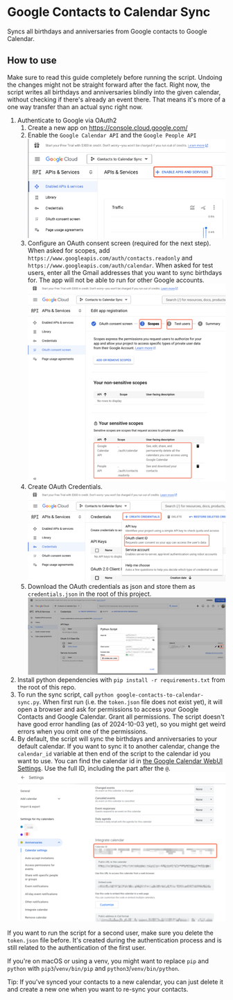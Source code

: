 # Google Contacts to Calendar Sync

Syncs all birthdays and anniversaries from Google contacts to Google Calendar.

## How to use

Make sure to read this guide completely before running the script. Undoing the changes might not be straight forward
after the fact.
Right now, the script writes all birthdays and anniversaries blindly into the given calendar, without checking if
there's already an event there. That means it's more of a one way transfer than an actual sync right now.

1. Authenticate to Google via OAuth2
    1. Create a new app on https://console.cloud.google.com/
    2. Enable the `Google Calendar API` and the `Google People API` ![enable_apis.png](docs/enable_apis.png)
    3. Configure an OAuth consent screen (required for the next step). When asked for scopes, add
       `https://www.googleapis.com/auth/contacts.readonly` and `https://www.googleapis.com/auth/calendar`. When asked
       for test users, enter all the Gmail addresses that you want to sync birthdays for. The app will not be able to
       run
       for other Google accounts.![oauth_consent_screen.png](docs/oauth_consent_screen.png)
    4. Create OAuth Credentials. ![create_oauth_credentials.png](docs/create_oauth_credentials.png)
    5. Download the OAuth credentials as json and store them as `credentials.json` in the root of this
       project. ![download_oauth_credentials.png](docs/download_oauth_credentials.png)
2. Install python dependencies with `pip install -r requirements.txt` from the root of this repo.
3. To run the sync script, call `python google-contacts-to-calendar-sync.py`. When first run (i.e. the `token.json` file
   does not exist yet), it will open a browser and ask for permissions to access your Google Contacts and Google
   Calendar. Grant all permissions. The script doesn't have good error handling (as of 2024-10-03 yet), so you might get
   weird errors when you omit one of the permissions.
4. By default, the script will sync the birthdays and anniversaries to your default calendar. If you want to sync it to
   another calendar, change the `calendar_id` variable at then end of the script to the calendar id you want to use. You
   can find the calendar id in [the Google Calendar WebUI Settings](https://calendar.google.com/r/settings). Use the
   full ID, including the part after the `@`. ![calendar_id.png](docs/calendar_id.png)

If you want to run the script for a second user, make sure you delete the `token.json` file before.
It's created during the authentication process and is still related to the authentication of the first user.

If you're on macOS or using a venv, you might want to replace `pip` and `python` with `pip3`/`venv/bin/pip` and
`python3`/`venv/bin/python`.

Tip: If you've synced your contacts to a new calendar, you can just delete it and create a new one when you want to
re-sync your contacts. 